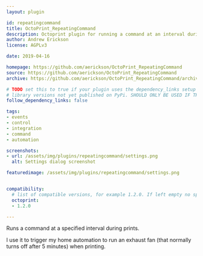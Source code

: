 ```yaml
---
layout: plugin

id: repeatingcommand
title: OctoPrint_RepeatingCommand
description: Octoprint plugin for running a command at an interval during prints.
author: Andrew Erickson
license: AGPLv3

date: 2019-04-16

homepage: https://github.com/aerickson/OctoPrint_RepeatingCommand
source: https://github.com/aerickson/OctoPrint_RepeatingCommand
archive: https://github.com/aerickson/OctoPrint_RepeatingCommand/archive/master.zip

# TODO set this to true if your plugin uses the dependency_links setup parameter to include
# library versions not yet published on PyPi. SHOULD ONLY BE USED IF THERE IS NO OTHER OPTION!
follow_dependency_links: false

tags:
- events
- control
- integration
- command
- automation

screenshots:
- url: /assets/img/plugins/repeatingcommand/settings.png
  alt: Settings dialog screenshot

featuredimage: /assets/img/plugins/repeatingcommand/settings.png


compatibility:
  # list of compatible versions, for example 1.2.0. If left empty no specific version requirement will be assumed
  octoprint:
  - 1.2.0

---
```


Runs a command at a specified interval during prints.

I use it to trigger my home automation to run an exhaust fan (that normally turns off after 5 minutes) when printing.
